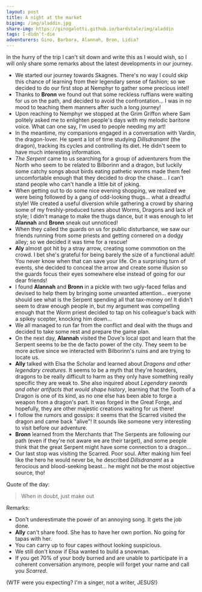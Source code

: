 ```yaml
---
layout: post
title: A night at the market
bigimg: /img/aladdin.jpg
share-img: https://ginogalotti.github.io/bardstale/img/aladdin
tags: I-didn't-die
adventurers: Gino, Barbara, Alannah, Bron, Lidia?
---
```


In the hurry of the trip I can't sit down and write this as I would wish, so I will only share some remarks about the latest developments in our journey.

* We started our journey towards Skagnes. There's no way I could skip this chance of learning from their legendary sense of fashion; so we decided to do our first stop at Nemphyr to gather some precious intel!
* Thanks to **Bronn** we found out that some reckless ruffians were waiting for us on the path, and decided to avoid the confrontation... I was in no mood to teaching them manners after such a long journey!
* Upon reaching to Nemphyr we stopped at the Grim Griffon where Sam politely asked me to enlighten people's days with my melodic baritone voice. What can one say, I'm used to people needing my art!
* In the meantime, my companions engaged in a conversation with Vardin, the dragon-lover. He spent a lot of time studying *Dillsdranamt* (the dragon), tracking its cycles and controlling its diet. He didn't seem to have much interesting information.
* *The Serpent* came to us searching for a group of adventurers from the North who seem to be related to Bilborinn and a dragon, but luckily some catchy songs about birds eating pathetic worms made them feel uncomfortable enough that they decided to drop the chase... I can't stand people who can't handle a little bit of joking.
* When getting out to do some nice evening shopping, we realized we were being followed by a gang of odd-looking thugs... what a dreadful style! We created a useful diversion while gathering a crowd by sharing some of my freshly-produced tunes about Worms, Dragons and lack of style; I didn't manage to make the thugs dance, but it was enough to let **Alannah** and **Bronn** sneak out unnoticed!
* When they called the guards on us for public disturbance, we saw our friends running from some priests and getting cornered on a dodgy alley; so we decided it was time for a rescue!
* **Aly** almost got hit by a stray arrow, creating some commotion on the crowd. I bet she's grateful for being barely the size of a functional adult! You never know when that can save your life. On a surprising turn of events, she decided to conceal the arrow and create some illusion so the guards focus their eyes somewhere else instead of going for our dear friends!
* I found **Alannah** and **Bronn** in a pickle with two ugly-faced fellas and devised to help them by bringing some unwanted attention... everyone should see what is the Serpent spending all that tax-money on! It didn't seem to draw enough people in, but my argument was compelling enough that the Worm priest decided to tap on his colleague's back with a spikey scepter, knocking him down...
* We all managed to run far from the conflict and deal with the thugs and decided to take some rest and prepare the game plan.
* On the next day, **Alannah** visited the Dove's local spot and learn that the Serpent seems to be the de facto power of the city. They seem to be more active since we interacted with Bilborinn's ruins and are trying to locate us. 
* **Ally** talked with Elsa the Scholar and learned about *Dragons and other legendary creatures*. It seems to be a myth that they're hoarders, dragons to be really difficult to harm as they only have something really specific they are weak to. She also inquired about *Legendary swords and other artifacts that would shape history*, learning that the Tooth of a Dragon is one of its kind, as no one else has been able to forge a weapon from a dragon's part. It was forged in the Great Forge, and hopefully, they are other majestic creations waiting for us there!
* I follow the rumors and gossips: it seems that the Scarred visited the dragon and came back "alive"! It sounds like someone very interesting to visit before our adventure.
* **Bronn** learned from the Merchants that The Serpents are following our path (even if they're not aware we are their target), and some people think that the great Serpent might have some connection to a dragon...
* Our last stop was visiting the Scarred. Poor soul. After making him feel like the hero he would never be, he described *Dillsdranamt* as a ferocious and blood-seeking beast... he might not be the most objective source, tho!

Quote of the day:
> When in doubt, just make out

Remarks:

* Don't underestimate the power of an annoying song. It gets the job done.
* **Ally** can't share food. She has to have her own portion. No going for tapas with her.
* You can carry up to four capes without looking suspicious.
* We still don't know if Elsa wanted to build a snowman.
* If you get 70% of your body burned and are unable to participate in a coherent conversation anymore, people will forget your name and call you *Scarred*.

(WTF were you expecting? I'm a singer, not a writer, JESUS!)
